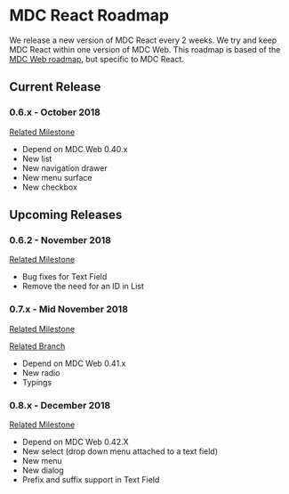 # MDC React Roadmap
We release a new version of MDC React every 2 weeks. We try and keep MDC React within one version of MDC Web. This roadmap is based of the [MDC Web roadmap](https://github.com/material-components/material-components-web/blob/master/ROADMAP.md), but specific to MDC React.

## Current Release

### 0.6.x - October 2018
[Related Milestone](https://github.com/material-components/material-components-web-react/milestone/1)
- Depend on MDC Web 0.40.x
- New list
- New navigation drawer
- New menu surface
- New checkbox

## Upcoming Releases

### 0.6.2 - November 2018
[Related Milestone](https://github.com/material-components/material-components-web-react/milestone/4)
- Bug fixes for Text Field
- Remove the need for an ID in List

### 0.7.x - Mid November 2018
[Related Milestone](https://github.com/material-components/material-components-web-react/milestone/2)

[Related Branch](https://github.com/material-components/material-components-web-react/tree/rc7.0)
- Depend on MDC Web 0.41.x
- New radio
- Typings

### 0.8.x - December 2018
[Related Milestone](https://github.com/material-components/material-components-web-react/milestone/3)
- Depend on MDC Web 0.42.X
- New select (drop down menu attached to a text field)
- New menu
- New dialog
- Prefix and suffix support in Text Field
